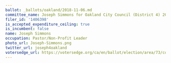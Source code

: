 ```yaml
---
ballot: _ballots/oakland/2018-11-06.md
committee_name: Joseph Simmons for Oakland City Council (District 4) 2018
filer_id: '1406398'
is_accepted_expenditure_ceiling: true
is_incumbent: false
name: Joseph Simmons
occupation: Pastor/Non-Profit Leader
photo_url: Joseph-Simmons.png
twitter_url: joseph4oakland
votersedge_url: https://votersedge.org/ca/en/ballot/election/area/73/contests/contest/17340/candidate/139760?&county=alameda%20county&election_authority_id=1
---
```

